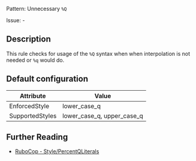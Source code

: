 Pattern: Unnecessary `%Q`

Issue: -

## Description

This rule checks for usage of the `%Q` syntax when when interpolation is not needed or `%q` would do.

## Default configuration

Attribute | Value
--- | ---
EnforcedStyle | lower_case_q
SupportedStyles | lower_case_q, upper_case_q

## Further Reading

* [RuboCop - Style/PercentQLiterals](https://docs.rubocop.org/rubocop/cops_style.html#stylepercentqliterals)
